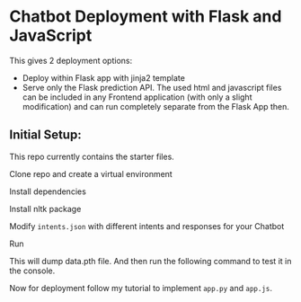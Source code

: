 # Chatbot Deployment with Flask and JavaScript


This gives 2 deployment options:
- Deploy within Flask app with jinja2 template
- Serve only the Flask prediction API. The used html and javascript files can be included in any Frontend application (with only a slight modification) and can run completely separate from the Flask App then.

## Initial Setup:
This repo currently contains the starter files.

Clone repo and create a virtual environment

Install dependencies

Install nltk package

Modify `intents.json` with different intents and responses for your Chatbot

Run

This will dump data.pth file. And then run
the following command to test it in the console.

Now for deployment follow my tutorial to implement `app.py` and `app.js`.


